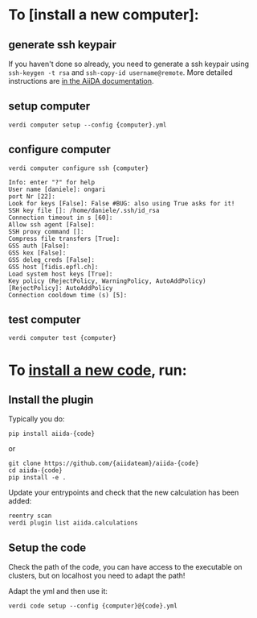 # To [install a new computer]:

## generate ssh keypair

If you haven't done so already, you need to generate a ssh keypair using `ssh-keygen -t rsa` and `ssh-copy-id username@remote`.
More detailed instructions are [in the AiiDA documentation](https://aiida-core.readthedocs.io/en/latest/get_started/computers.html).

## setup computer
```
verdi computer setup --config {computer}.yml
```

## configure computer

```
verdi computer configure ssh {computer}
```

```
Info: enter "?" for help
User name [daniele]: ongari
port Nr [22]:
Look for keys [False]: False #BUG: also using True asks for it!
SSH key file []: /home/daniele/.ssh/id_rsa
Connection timeout in s [60]:
Allow ssh agent [False]:
SSH proxy command []:
Compress file transfers [True]:
GSS auth [False]:
GSS kex [False]:
GSS deleg_creds [False]:
GSS host [fidis.epfl.ch]:
Load system host keys [True]:
Key policy (RejectPolicy, WarningPolicy, AutoAddPolicy) [RejectPolicy]: AutoAddPolicy
Connection cooldown time (s) [5]:
```

## test computer

```
verdi computer test {computer}
```

# To [install a new code](https://aiida-core.readthedocs.io/en/latest/get_started/codes.html), run:

## Install the plugin
Typically you do:
```
pip install aiida-{code}
```
or
```
git clone https://github.com/{aiidateam}/aiida-{code}
cd aiida-{code}
pip install -e .
```
Update your entrypoints and check that the new calculation has been added:
```
reentry scan
verdi plugin list aiida.calculations
```

## Setup the code
Check the path of the code, you can have access to the executable on clusters, but on localhost you need to adapt the path!

Adapt the yml and then use it:
```
verdi code setup --config {computer}@{code}.yml
```
